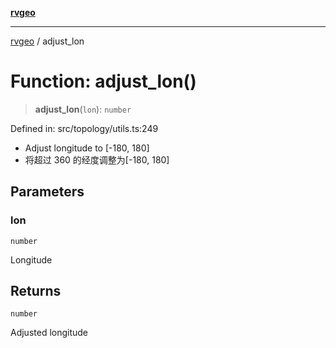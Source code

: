 [**rvgeo**](../README.md)

***

[rvgeo](../globals.md) / adjust\_lon

# Function: adjust\_lon()

> **adjust\_lon**(`lon`): `number`

Defined in: src/topology/utils.ts:249

- Adjust longitude to [-180, 180]
- 将超过 360 的经度调整为[-180, 180]

## Parameters

### lon

`number`

Longitude

## Returns

`number`

Adjusted longitude
